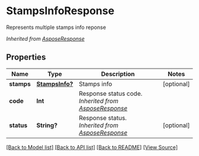﻿# StampsInfoResponse
Represents multiple stamps info reponse

*Inherited from [AsposeResponse](AsposeResponse.md)*
## Properties
Name | Type | Description | Notes
------------ | ------------- | ------------- | -------------
**stamps** | [**StampsInfo?**](StampsInfo.md) | Stamps info | [optional]
**code** | **Int** | Response status code.<br />*Inherited from [AsposeResponse](AsposeResponse.md)* | 
**status** | **String?** | Response status.<br />*Inherited from [AsposeResponse](AsposeResponse.md)* | [optional]

[[Back to Model list]](../README.md#documentation-for-models) [[Back to API list]](../README.md#documentation-for-api-endpoints) [[Back to README]](../README.md) [[View Source]](../AsposePdfCloud/Models/StampsInfoResponse.swift)

